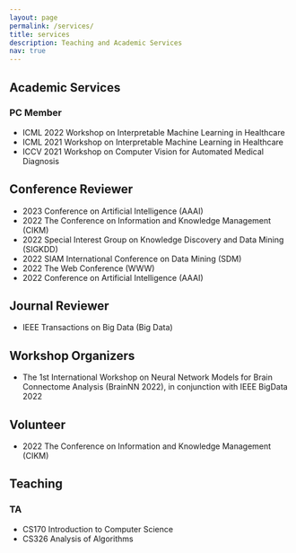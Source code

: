 ```yaml
---
layout: page
permalink: /services/
title: services
description: Teaching and Academic Services
nav: true
---
```

## Academic Services

### PC Member

- ICML 2022 Workshop on Interpretable Machine Learning in Healthcare
- ICML 2021 Workshop on Interpretable Machine Learning in Healthcare
- ICCV 2021 Workshop on Computer Vision for Automated Medical Diagnosis

## Conference Reviewer

- 2023 Conference on Artificial Intelligence (AAAI)
- 2022 The Conference on Information and Knowledge Management (CIKM)
- 2022 Special Interest Group on Knowledge Discovery and Data Mining (SIGKDD)
- 2022 SIAM International Conference on Data Mining (SDM)
- 2022 The Web Conference (WWW)
- 2022 Conference on Artificial Intelligence (AAAI)

## Journal Reviewer

- IEEE Transactions on Big Data (Big Data)

## Workshop Organizers

- The 1st International Workshop on Neural Network Models for Brain Connectome Analysis (BrainNN 2022), in conjunction with IEEE BigData 2022
## Volunteer

- 2022 The Conference on Information and Knowledge Management (CIKM)

<!-- ## Paper Reading

[2021-10-05: Graph Structure Learning For GNNs](/assets/pdf/graph-structure-learning-10-05-2021.pdf) -->


## Teaching

### TA

- CS170	Introduction to Computer Science
- CS326 Analysis of Algorithms
